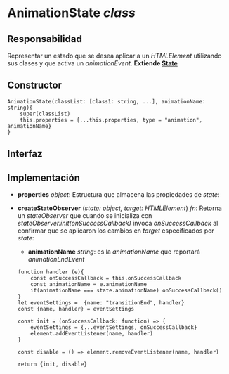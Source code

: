 # AnimationState _class_

## Responsabilidad

Representar un estado que se desea aplicar a un _HTMLElement_ utilizando sus clases y que activa un _animationEvent_. **Extiende [State](./State.md)**

## Constructor

```
AnimationState(classList: [class1: string, ...], animationName: string){
    super(classList)
    this.properties = {...this.properties, type = "animation", animationName}
}
```

## Interfaz

## Implementación

-   **properties** _object_: Estructura que almacena las propiedades de _state_:

-   **createStateObserver** (_state: object, target: HTMLElement_) _fn_: Retorna un _stateObserver_ que cuando se inicializa con _stateObserver.init(onSuccessCallback)_ invoca _onSuccessCallback_ al confirmar que se aplicaron los cambios en _target_ especificados por _state_:
    -   **animationName** _string_: es la _animationName_ que reportará _animationEndEvent_


    ```
    function handler (e){
        const onSuccessCallback = this.onSuccessCallback
        const animationName = e.animationName
        if(animationName === state.animationName) onSuccessCallback()
    }
    let eventSettings =  {name: "transitionEnd", handler}
    const {name, handler} = eventSettings

    const init = (onSuccessCallback: function) => {
        eventSettings = {...eventSettings, onSuccessCallback}
        element.addEventListener(name, handler)
    }

    const disable = () => element.removeEventListener(name, handler)

    return {init, disable}
    ```
